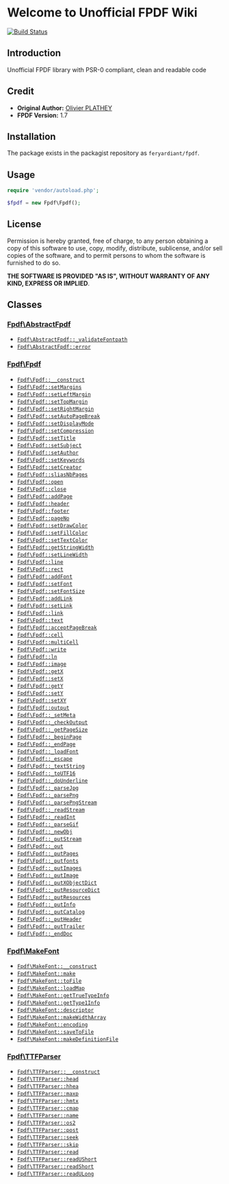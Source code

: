 # Welcome to Unofficial FPDF Wiki

[![Build Status](https://travis-ci.org/feryardiant/fpdf.svg?branch=master)](https://travis-ci.org/feryardiant/fpdf)

## Introduction

Unofficial FPDF library with PSR-0 compliant, clean and readable code

## Credit

* **Original Author:** [Olivier PLATHEY](http://fpdf.org/)
* **FPDF Version:** 1.7

## Installation

The package exists in the packagist repository as `feryardiant/fpdf`.

## Usage

```php
require 'vendor/autoload.php';

$fpdf = new Fpdf\Fpdf();
```

## License

Permission is hereby granted, free of charge, to any person obtaining a copy
of this software to use, copy, modify, distribute, sublicense, and/or sell
copies of the software, and to permit persons to whom the software is furnished
to do so.

**THE SOFTWARE IS PROVIDED "AS IS", WITHOUT WARRANTY OF ANY KIND, EXPRESS OR IMPLIED**.

## Classes

### [Fpdf\AbstractFpdf](abstractfpdf)

* [`Fpdf\AbstractFpdf::_validateFontpath`](abstractfpdf-_validatefontpath)
* [`Fpdf\AbstractFpdf::error`](abstractfpdf-error)

### [Fpdf\Fpdf](fpdf)

* [`Fpdf\Fpdf::__construct`](fpdf-__construct)
* [`Fpdf\Fpdf::setMargins`](fpdf-setmargins)
* [`Fpdf\Fpdf::setLeftMargin`](fpdf-setleftmargin)
* [`Fpdf\Fpdf::setTopMargin`](fpdf-settopmargin)
* [`Fpdf\Fpdf::setRightMargin`](fpdf-setrightmargin)
* [`Fpdf\Fpdf::setAutoPageBreak`](fpdf-setautopagebreak)
* [`Fpdf\Fpdf::setDisplayMode`](fpdf-setdisplaymode)
* [`Fpdf\Fpdf::setCompression`](fpdf-setcompression)
* [`Fpdf\Fpdf::setTitle`](fpdf-settitle)
* [`Fpdf\Fpdf::setSubject`](fpdf-setsubject)
* [`Fpdf\Fpdf::setAuthor`](fpdf-setauthor)
* [`Fpdf\Fpdf::setKeywords`](fpdf-setkeywords)
* [`Fpdf\Fpdf::setCreator`](fpdf-setcreator)
* [`Fpdf\Fpdf::sliasNbPages`](fpdf-sliasnbpages)
* [`Fpdf\Fpdf::open`](fpdf-open)
* [`Fpdf\Fpdf::close`](fpdf-close)
* [`Fpdf\Fpdf::addPage`](fpdf-addpage)
* [`Fpdf\Fpdf::header`](fpdf-header)
* [`Fpdf\Fpdf::footer`](fpdf-footer)
* [`Fpdf\Fpdf::pageNo`](fpdf-pageno)
* [`Fpdf\Fpdf::setDrawColor`](fpdf-setdrawcolor)
* [`Fpdf\Fpdf::setFillColor`](fpdf-setfillcolor)
* [`Fpdf\Fpdf::setTextColor`](fpdf-settextcolor)
* [`Fpdf\Fpdf::getStringWidth`](fpdf-getstringwidth)
* [`Fpdf\Fpdf::setLineWidth`](fpdf-setlinewidth)
* [`Fpdf\Fpdf::line`](fpdf-line)
* [`Fpdf\Fpdf::rect`](fpdf-rect)
* [`Fpdf\Fpdf::addFont`](fpdf-addfont)
* [`Fpdf\Fpdf::setFont`](fpdf-setfont)
* [`Fpdf\Fpdf::setFontSize`](fpdf-setfontsize)
* [`Fpdf\Fpdf::addLink`](fpdf-addlink)
* [`Fpdf\Fpdf::setLink`](fpdf-setlink)
* [`Fpdf\Fpdf::link`](fpdf-link)
* [`Fpdf\Fpdf::text`](fpdf-text)
* [`Fpdf\Fpdf::acceptPageBreak`](fpdf-acceptpagebreak)
* [`Fpdf\Fpdf::cell`](fpdf-cell)
* [`Fpdf\Fpdf::multiCell`](fpdf-multicell)
* [`Fpdf\Fpdf::write`](fpdf-write)
* [`Fpdf\Fpdf::ln`](fpdf-ln)
* [`Fpdf\Fpdf::image`](fpdf-image)
* [`Fpdf\Fpdf::getX`](fpdf-getx)
* [`Fpdf\Fpdf::setX`](fpdf-setx)
* [`Fpdf\Fpdf::getY`](fpdf-gety)
* [`Fpdf\Fpdf::setY`](fpdf-sety)
* [`Fpdf\Fpdf::setXY`](fpdf-setxy)
* [`Fpdf\Fpdf::output`](fpdf-output)
* [`Fpdf\Fpdf::_setMeta`](fpdf-_setmeta)
* [`Fpdf\Fpdf::_checkOutput`](fpdf-_checkoutput)
* [`Fpdf\Fpdf::_getPageSize`](fpdf-_getpagesize)
* [`Fpdf\Fpdf::_beginPage`](fpdf-_beginpage)
* [`Fpdf\Fpdf::_endPage`](fpdf-_endpage)
* [`Fpdf\Fpdf::_loadFont`](fpdf-_loadfont)
* [`Fpdf\Fpdf::_escape`](fpdf-_escape)
* [`Fpdf\Fpdf::_textString`](fpdf-_textstring)
* [`Fpdf\Fpdf::_toUTF16`](fpdf-_toutf16)
* [`Fpdf\Fpdf::_doUnderline`](fpdf-_dounderline)
* [`Fpdf\Fpdf::_parseJpg`](fpdf-_parsejpg)
* [`Fpdf\Fpdf::_parsePng`](fpdf-_parsepng)
* [`Fpdf\Fpdf::_parsePngStream`](fpdf-_parsepngstream)
* [`Fpdf\Fpdf::_readStream`](fpdf-_readstream)
* [`Fpdf\Fpdf::_readInt`](fpdf-_readint)
* [`Fpdf\Fpdf::_parseGif`](fpdf-_parsegif)
* [`Fpdf\Fpdf::_newObj`](fpdf-_newobj)
* [`Fpdf\Fpdf::_putStream`](fpdf-_putstream)
* [`Fpdf\Fpdf::_out`](fpdf-_out)
* [`Fpdf\Fpdf::_putPages`](fpdf-_putpages)
* [`Fpdf\Fpdf::_putfonts`](fpdf-_putfonts)
* [`Fpdf\Fpdf::_putImages`](fpdf-_putimages)
* [`Fpdf\Fpdf::_putImage`](fpdf-_putimage)
* [`Fpdf\Fpdf::_putXObjectDict`](fpdf-_putxobjectdict)
* [`Fpdf\Fpdf::_putResourceDict`](fpdf-_putresourcedict)
* [`Fpdf\Fpdf::_putResources`](fpdf-_putresources)
* [`Fpdf\Fpdf::_putInfo`](fpdf-_putinfo)
* [`Fpdf\Fpdf::_putCatalog`](fpdf-_putcatalog)
* [`Fpdf\Fpdf::_putHeader`](fpdf-_putheader)
* [`Fpdf\Fpdf::_putTrailer`](fpdf-_puttrailer)
* [`Fpdf\Fpdf::_endDoc`](fpdf-_enddoc)

### [Fpdf\MakeFont](makefont)

* [`Fpdf\MakeFont::__construct`](makefont-constructor)
* [`Fpdf\MakeFont::make`](makefont-make)
* [`Fpdf\MakeFont::toFile`](makefont-tofile)
* [`Fpdf\MakeFont::loadMap`](makefont-loadmap)
* [`Fpdf\MakeFont::getTrueTypeInfo`](makefont-gettruetypeinfo)
* [`Fpdf\MakeFont::getType1Info`](makefont-gettype1info)
* [`Fpdf\MakeFont::descriptor`](makefont-descriptor)
* [`Fpdf\MakeFont::makeWidthArray`](makefont-makewidtharray)
* [`Fpdf\MakeFont::encoding`](makefont-encoding)
* [`Fpdf\MakeFont::saveToFile`](makefont-savetofile)
* [`Fpdf\MakeFont::makeDefinitionFile`](makefont-makedefinitionfile)

### [Fpdf\TTFParser](ttfparser)

* [`Fpdf\TTFParser::__construct`](ttfparser-constructor)
* [`Fpdf\TTFParser::head`](ttfparser-head)
* [`Fpdf\TTFParser::hhea`](ttfparser-hhea)
* [`Fpdf\TTFParser::maxp`](ttfparser-maxp)
* [`Fpdf\TTFParser::hmtx`](ttfparser-hmtx)
* [`Fpdf\TTFParser::cmap`](ttfparser-cmap)
* [`Fpdf\TTFParser::name`](ttfparser-name)
* [`Fpdf\TTFParser::os2`](ttfparser-os2)
* [`Fpdf\TTFParser::post`](ttfparser-post)
* [`Fpdf\TTFParser::seek`](ttfparser-seek)
* [`Fpdf\TTFParser::skip`](ttfparser-skip)
* [`Fpdf\TTFParser::read`](ttfparser-read)
* [`Fpdf\TTFParser::readUShort`](ttfparser-readushort)
* [`Fpdf\TTFParser::readShort`](ttfparser-readshort)
* [`Fpdf\TTFParser::readULong`](ttfparser-readulong)
